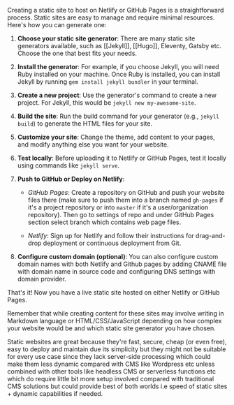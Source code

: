 Creating a static site to host on Netlify or GitHub Pages is a straightforward process. Static sites are easy to manage and require minimal resources. Here's how you can generate one:

1. **Choose your static site generator**: There are many static site generators available, such as [[Jekyll]], [[Hugo]], Eleventy, Gatsby etc. Choose the one that best fits your needs.

2. **Install the generator**: For example, if you choose Jekyll, you will need Ruby installed on your machine. Once Ruby is installed, you can install Jekyll by running `gem install jekyll bundler` in your terminal.

3. **Create a new project**: Use the generator's command to create a new project. For Jekyll, this would be `jekyll new my-awesome-site`.

4. **Build the site**: Run the build command for your generator (e.g., `jekyll build`) to generate the HTML files for your site.

5. **Customize your site**: Change the theme, add content to your pages, and modify anything else you want for your website.

6. **Test locally**: Before uploading it to Netlify or GitHub Pages, test it locally using commands like `jekyll serve`. 

7. **Push to GitHub or Deploy on Netlify**:

   - *GitHub Pages*: Create a repository on GitHub and push your website files there (make sure to push them into a branch named `gh-pages` if it's a project repository or into `master` if it's a user/organization repository). Then go to settings of repo and under GitHub Pages section select branch which contains web page files.
   
   - *Netlify*: Sign up for Netlify and follow their instructions for drag-and-drop deployment or continuous deployment from Git.

8. **Configure custom domain (optional)**: You can also configure custom domain names with both Netlify and Github pages by adding CNAME file with domain name in source code and configuring DNS settings with domain provider.

That's it! Now you have a live static site hosted on either Netlify or GitHub Pages.

Remember that while creating content for these sites may involve writing in Markdown language or HTML/CSS/JavaScript depending on how complex your website would be and which static site generator you have chosen.
   
Static websites are great because they're fast, secure, cheap (or even free), easy to deploy and maintain due its simplicity but they might not be suitable for every use case since they lack server-side processing which could make them less dynamic compared with CMS like Wordpress etc unless combined with other tools like headless CMS or serverless functions etc which do require little bit more setup involved compared with traditional CMS solutions but could provide best of both worlds i.e speed of static sites + dynamic capabilities if needed.
